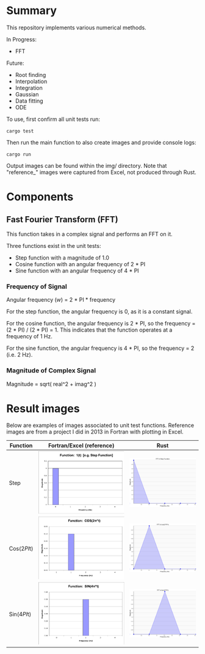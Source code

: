 # Summary

This repository implements various numerical methods.

In Progress:
- FFT

Future:
- Root finding
- Interpolation
- Integration
- Gaussian
- Data fitting
- ODE

To use, first confirm all unit tests run:
```
cargo test
```
Then run the main function to also create images and provide console logs:
```
cargo run
```
Output images can be found within the img/ directory. Note that "reference_" images were captured from Excel, not produced through Rust.

# Components
## Fast Fourier Transform (FFT)
This function takes in a complex signal and performs an FFT on it.

Three functions exist in the unit tests:
- Step function with a magnitude of 1.0
- Cosine function with an angular frequency of 2 * PI
- Sine function with an angular frequency of 4 * PI

### Frequency of Signal

Angular frequency (_w_) = 2 * PI * frequency

For the step function, the angular frequency is 0, as it is a constant signal.

For the cosine function, the angular frequency is 2 * PI, so the frequency = (2 * PI) / (2 * PI) = 1. This indicates that the function operates at a frequency of 1 Hz.

For the sine function, the angular frequency is 4 * PI, so the frequency = 2 (i.e. 2 Hz).

### Magnitude of Complex Signal
Magnitude = sqrt( real^2 + imag^2 )

# Result images
Below are examples of images associated to unit test functions. Reference images are from a project I did in 2013 in Fortran with plotting in Excel.

| Function    | Fortran/Excel (reference)              | Rust                         |
|-------------|----------------------------------------|------------------------------|
| Step        | <img src="./img/reference_step.png">   | <img src="./img/step.png">   |
| Cos(2*PI*t) | <img src="./img/reference_cos2pi.png"> | <img src="./img/cos2pi.png"> |
| Sin(4*PI*t) | <img src="./img/reference_sin4pi.png"> | <img src="./img/sin4pi.png"> |
